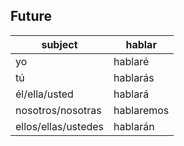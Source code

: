 ## Future


| subject | hablar|
|---------|-------|
|   yo    | hablaré|
|tú        | hablarás|
|él/ella/usted  | hablará |
|nosotros/nosotras| hablaremos|
|ellos/ellas/ustedes| hablarán|
